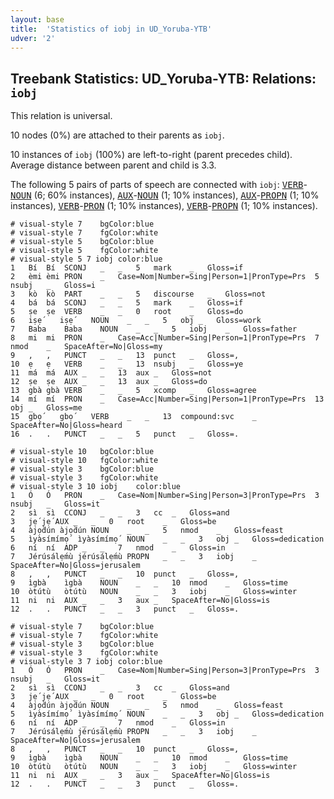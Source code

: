 ```yaml
---
layout: base
title:  'Statistics of iobj in UD_Yoruba-YTB'
udver: '2'
---
```


## Treebank Statistics: UD_Yoruba-YTB: Relations: `iobj`

This relation is universal.

10 nodes (0%) are attached to their parents as `iobj`.

10 instances of `iobj` (100%) are left-to-right (parent precedes child).
Average distance between parent and child is 3.3.

The following 5 pairs of parts of speech are connected with `iobj`: <tt><a href="yo_ytb-pos-VERB.html">VERB</a></tt>-<tt><a href="yo_ytb-pos-NOUN.html">NOUN</a></tt> (6; 60% instances), <tt><a href="yo_ytb-pos-AUX.html">AUX</a></tt>-<tt><a href="yo_ytb-pos-NOUN.html">NOUN</a></tt> (1; 10% instances), <tt><a href="yo_ytb-pos-AUX.html">AUX</a></tt>-<tt><a href="yo_ytb-pos-PROPN.html">PROPN</a></tt> (1; 10% instances), <tt><a href="yo_ytb-pos-VERB.html">VERB</a></tt>-<tt><a href="yo_ytb-pos-PRON.html">PRON</a></tt> (1; 10% instances), <tt><a href="yo_ytb-pos-VERB.html">VERB</a></tt>-<tt><a href="yo_ytb-pos-PROPN.html">PROPN</a></tt> (1; 10% instances).


~~~ conllu
# visual-style 7	bgColor:blue
# visual-style 7	fgColor:white
# visual-style 5	bgColor:blue
# visual-style 5	fgColor:white
# visual-style 5 7 iobj	color:blue
1	Bí	Bí	SCONJ	_	_	5	mark	_	Gloss=if
2	èmi	èmi	PRON	_	Case=Nom|Number=Sing|Person=1|PronType=Prs	5	nsubj	_	Gloss=i
3	kò	kò	PART	_	_	5	discourse	_	Gloss=not
4	bá	bá	SCONJ	_	_	5	mark	_	Gloss=if
5	ṣe	ṣe	VERB	_	_	0	root	_	Gloss=do
6	iṣẹ́	iṣẹ́	NOUN	_	_	5	obj	_	Gloss=work
7	Baba	Baba	NOUN	_	_	5	iobj	_	Gloss=father
8	mi	mi	PRON	_	Case=Acc|Number=Sing|Person=1|PronType=Prs	7	nmod	_	SpaceAfter=No|Gloss=my
9	,	,	PUNCT	_	_	13	punct	_	Gloss=,
10	ẹ	ẹ	VERB	_	_	13	nsubj	_	Gloss=ye
11	má	má	AUX	_	_	13	aux	_	Gloss=not
12	ṣe	ṣe	AUX	_	_	13	aux	_	Gloss=do
13	gbà	gbà	VERB	_	_	5	xcomp	_	Gloss=agree
14	mí	mí	PRON	_	Case=Acc|Number=Sing|Person=1|PronType=Prs	13	obj	_	Gloss=me
15	gbọ́	gbọ́	VERB	_	_	13	compound:svc	_	SpaceAfter=No|Gloss=heard
16	.	.	PUNCT	_	_	5	punct	_	Gloss=.

~~~


~~~ conllu
# visual-style 10	bgColor:blue
# visual-style 10	fgColor:white
# visual-style 3	bgColor:blue
# visual-style 3	fgColor:white
# visual-style 3 10 iobj	color:blue
1	Ó	Ó	PRON	_	Case=Nom|Number=Sing|Person=3|PronType=Prs	3	nsubj	_	Gloss=it
2	sì	sì	CCONJ	_	_	3	cc	_	Gloss=and
3	jẹ́	jẹ́	AUX	_	_	0	root	_	Gloss=be
4	àjọ̀dún	àjọ̀dún	NOUN	_	_	5	nmod	_	Gloss=feast
5	ìyàsímímọ́	ìyàsímímọ́	NOUN	_	_	3	obj	_	Gloss=dedication
6	ní	ní	ADP	_	_	7	nmod	_	Gloss=in
7	Jérúsálẹ́mù	jérúsálẹ́mù	PROPN	_	_	3	iobj	_	SpaceAfter=No|Gloss=jerusalem
8	,	,	PUNCT	_	_	10	punct	_	Gloss=,
9	ìgbà	ìgbà	NOUN	_	_	10	nmod	_	Gloss=time
10	òtútù	òtútù	NOUN	_	_	3	iobj	_	Gloss=winter
11	ni	ni	AUX	_	_	3	aux	_	SpaceAfter=No|Gloss=is
12	.	.	PUNCT	_	_	3	punct	_	Gloss=.

~~~


~~~ conllu
# visual-style 7	bgColor:blue
# visual-style 7	fgColor:white
# visual-style 3	bgColor:blue
# visual-style 3	fgColor:white
# visual-style 3 7 iobj	color:blue
1	Ó	Ó	PRON	_	Case=Nom|Number=Sing|Person=3|PronType=Prs	3	nsubj	_	Gloss=it
2	sì	sì	CCONJ	_	_	3	cc	_	Gloss=and
3	jẹ́	jẹ́	AUX	_	_	0	root	_	Gloss=be
4	àjọ̀dún	àjọ̀dún	NOUN	_	_	5	nmod	_	Gloss=feast
5	ìyàsímímọ́	ìyàsímímọ́	NOUN	_	_	3	obj	_	Gloss=dedication
6	ní	ní	ADP	_	_	7	nmod	_	Gloss=in
7	Jérúsálẹ́mù	jérúsálẹ́mù	PROPN	_	_	3	iobj	_	SpaceAfter=No|Gloss=jerusalem
8	,	,	PUNCT	_	_	10	punct	_	Gloss=,
9	ìgbà	ìgbà	NOUN	_	_	10	nmod	_	Gloss=time
10	òtútù	òtútù	NOUN	_	_	3	iobj	_	Gloss=winter
11	ni	ni	AUX	_	_	3	aux	_	SpaceAfter=No|Gloss=is
12	.	.	PUNCT	_	_	3	punct	_	Gloss=.

~~~


